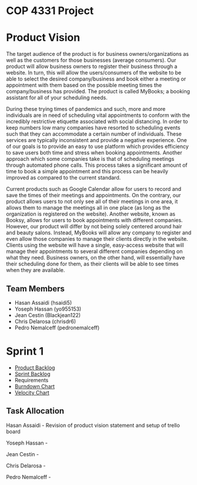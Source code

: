 # COP 4331 Project
# Product Vision

The target audience of the product is for business owners/organizations as well as the customers for those businesses (average consumers). Our product will allow business owners to register their business through a website. In turn, this will allow the users/consumers of the website to be able to select the desired company/business and book either a meeting or appointment with them based on the possible meeting times the company/business has provided. The product is called MyBooks; a booking assistant for all of your scheduling needs.

During these trying times of pandemics and such, more and more individuals are in need of scheduling vital appointments to conform with the incredibly restrictive etiquette associated with social distancing. In order to keep numbers low many companies have resorted to scheduling events such that they can accommodate a certain number of individuals. These services are typically inconsistent and provide a negative experience. One of our goals is to provide an easy to use platform which provides efficiency to save users both time and stress when booking appointments. Another approach which some companies take is that of scheduling meetings through automated phone calls. This process takes a significant amount of time to book a simple appointment and this process can be heavily improved as compared to the current standard.

Current products such as Google Calendar allow for users to record and save the times of their meetings and appointments. On the contrary, our product allows users to not only see all of their meetings in one area, it allows them to manage the meetings all in one place (as long as the organization is registered on the website). Another website, known as Booksy, allows for users to book appointments with different companies. However, our product will differ by not being solely centered around hair and beauty salons. Instead, MyBooks will allow any company to register and even allow those companies to manage their clients directly in the website. Clients using the website will have a single, easy-access website that will manage their appointments to several different companies depending on what they need. Business owners, on the other hand, will essentially have their scheduling done for them, as their clients will be able to see times when they are available.

## Team Members
- Hasan Assaidi (hsaidi5)
- Yoseph Hassan (yo955153)
- Jean Cestin (Blackjean122)
- Chris Delarosa (chrisdr6)
- Pedro Nemalceff (pedronemalceff)

# Sprint 1

- [Product Backlog](https://trello.com/b/KJKknr6O/project-task-board)
- [Sprint Backlog](https://trello.com/b/KJKknr6O/project-task-board)
- Requirements
- [Burndown Chart](https://docs.google.com/spreadsheets/d/12tdoDcIdkjIooK6anzd5tF59lHYUTzUjkSDbxJay16k/edit?usp=sharing)
- [Velocity Chart](https://docs.google.com/spreadsheets/d/12s2MgZycmOZ50Mo1SNa9Wc9LwtmNB-iMbmJFyHv1GJs/edit?usp=sharing)

## Task Allocation

Hasan Assaidi - Revision of product vision statement and setup of trello board

Yoseph Hassan -

Jean Cestin -

Chris Delarosa -

Pedro Nemalceff -
